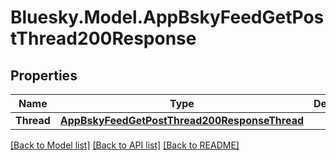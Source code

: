 # Bluesky.Model.AppBskyFeedGetPostThread200Response

## Properties

Name | Type | Description | Notes
------------ | ------------- | ------------- | -------------
**Thread** | [**AppBskyFeedGetPostThread200ResponseThread**](AppBskyFeedGetPostThread200ResponseThread.md) |  | 

[[Back to Model list]](../README.md#documentation-for-models) [[Back to API list]](../README.md#documentation-for-api-endpoints) [[Back to README]](../README.md)

